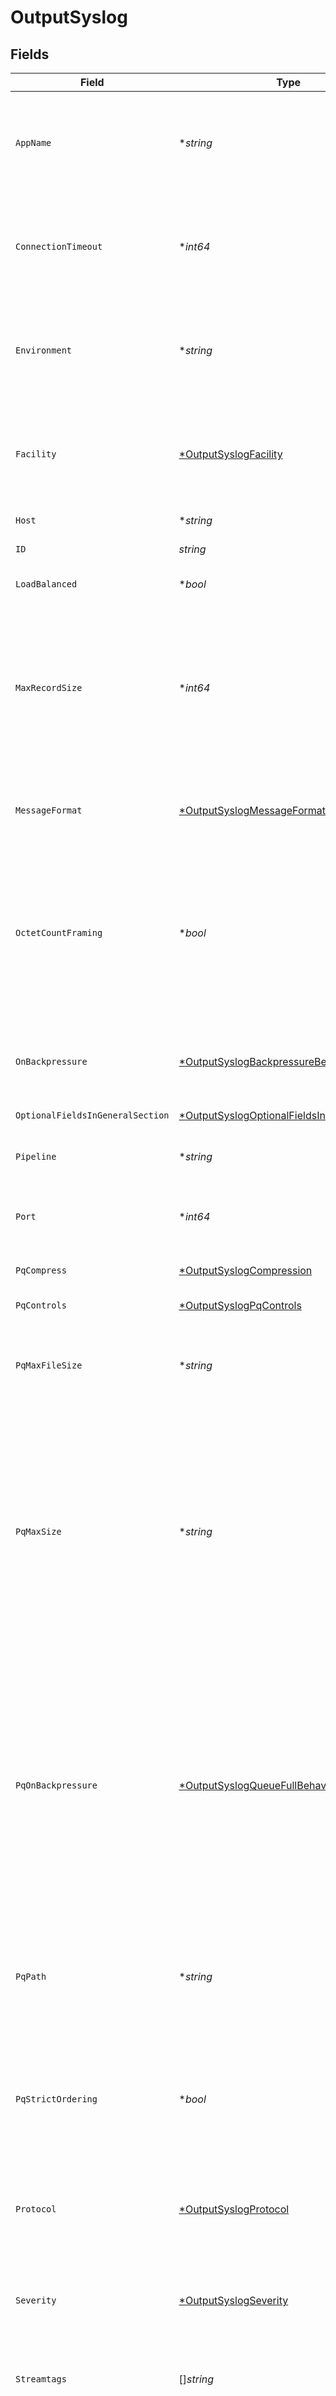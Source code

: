 # OutputSyslog


## Fields

| Field                                                                                                                                                                                                                                            | Type                                                                                                                                                                                                                                             | Required                                                                                                                                                                                                                                         | Description                                                                                                                                                                                                                                      |
| ------------------------------------------------------------------------------------------------------------------------------------------------------------------------------------------------------------------------------------------------ | ------------------------------------------------------------------------------------------------------------------------------------------------------------------------------------------------------------------------------------------------ | ------------------------------------------------------------------------------------------------------------------------------------------------------------------------------------------------------------------------------------------------ | ------------------------------------------------------------------------------------------------------------------------------------------------------------------------------------------------------------------------------------------------ |
| `AppName`                                                                                                                                                                                                                                        | **string*                                                                                                                                                                                                                                        | :heavy_minus_sign:                                                                                                                                                                                                                               | Default value for application name, will be overwritten by value of __appname if set. Defaults to Cribl.                                                                                                                                         |
| `ConnectionTimeout`                                                                                                                                                                                                                              | **int64*                                                                                                                                                                                                                                         | :heavy_minus_sign:                                                                                                                                                                                                                               | Amount of time (milliseconds) to wait for the connection to establish before retrying                                                                                                                                                            |
| `Environment`                                                                                                                                                                                                                                    | **string*                                                                                                                                                                                                                                        | :heavy_minus_sign:                                                                                                                                                                                                                               | Optionally, enable this config only on a specified Git branch. If empty, will be enabled everywhere.                                                                                                                                             |
| `Facility`                                                                                                                                                                                                                                       | [*OutputSyslogFacility](../../models/shared/outputsyslogfacility.md)                                                                                                                                                                             | :heavy_minus_sign:                                                                                                                                                                                                                               | Default value for message facility, will be overwritten by value of __facility if set. Defaults to user.                                                                                                                                         |
| `Host`                                                                                                                                                                                                                                           | **string*                                                                                                                                                                                                                                        | :heavy_minus_sign:                                                                                                                                                                                                                               | The hostname of the receiver                                                                                                                                                                                                                     |
| `ID`                                                                                                                                                                                                                                             | *string*                                                                                                                                                                                                                                         | :heavy_check_mark:                                                                                                                                                                                                                               | Unique ID for this output                                                                                                                                                                                                                        |
| `LoadBalanced`                                                                                                                                                                                                                                   | **bool*                                                                                                                                                                                                                                          | :heavy_minus_sign:                                                                                                                                                                                                                               | Use load-balanced destinations                                                                                                                                                                                                                   |
| `MaxRecordSize`                                                                                                                                                                                                                                  | **int64*                                                                                                                                                                                                                                         | :heavy_minus_sign:                                                                                                                                                                                                                               | Maximum size of syslog messages. If max record size is > than MTU then UDP packets can be fragmented across, set this value  <= MTU to avoid fragmentation.                                                                                      |
| `MessageFormat`                                                                                                                                                                                                                                  | [*OutputSyslogMessageFormat](../../models/shared/outputsyslogmessageformat.md)                                                                                                                                                                   | :heavy_minus_sign:                                                                                                                                                                                                                               | The syslog message format depending on the receiver's support                                                                                                                                                                                    |
| `OctetCountFraming`                                                                                                                                                                                                                              | **bool*                                                                                                                                                                                                                                          | :heavy_minus_sign:                                                                                                                                                                                                                               | When enabled, messages will be prefixed with the byte count of the message. Otherwise, no prefix will be set, and the message will be appended with a \n.                                                                                        |
| `OnBackpressure`                                                                                                                                                                                                                                 | [*OutputSyslogBackpressureBehavior](../../models/shared/outputsyslogbackpressurebehavior.md)                                                                                                                                                     | :heavy_minus_sign:                                                                                                                                                                                                                               | Whether to block, drop, or queue events when all receivers are exerting backpressure.                                                                                                                                                            |
| `OptionalFieldsInGeneralSection`                                                                                                                                                                                                                 | [*OutputSyslogOptionalFieldsInGeneralSection](../../models/shared/outputsyslogoptionalfieldsingeneralsection.md)                                                                                                                                 | :heavy_minus_sign:                                                                                                                                                                                                                               | N/A                                                                                                                                                                                                                                              |
| `Pipeline`                                                                                                                                                                                                                                       | **string*                                                                                                                                                                                                                                        | :heavy_minus_sign:                                                                                                                                                                                                                               | Pipeline to process data before sending out to this output.                                                                                                                                                                                      |
| `Port`                                                                                                                                                                                                                                           | **int64*                                                                                                                                                                                                                                         | :heavy_minus_sign:                                                                                                                                                                                                                               | The port to connect to on the provided host                                                                                                                                                                                                      |
| `PqCompress`                                                                                                                                                                                                                                     | [*OutputSyslogCompression](../../models/shared/outputsyslogcompression.md)                                                                                                                                                                       | :heavy_minus_sign:                                                                                                                                                                                                                               | Codec to use to compress the persisted data.                                                                                                                                                                                                     |
| `PqControls`                                                                                                                                                                                                                                     | [*OutputSyslogPqControls](../../models/shared/outputsyslogpqcontrols.md)                                                                                                                                                                         | :heavy_minus_sign:                                                                                                                                                                                                                               | N/A                                                                                                                                                                                                                                              |
| `PqMaxFileSize`                                                                                                                                                                                                                                  | **string*                                                                                                                                                                                                                                        | :heavy_minus_sign:                                                                                                                                                                                                                               | The maximum size to store in each queue file before closing and optionally compressing (KB, MB, etc.).                                                                                                                                           |
| `PqMaxSize`                                                                                                                                                                                                                                      | **string*                                                                                                                                                                                                                                        | :heavy_minus_sign:                                                                                                                                                                                                                               | The maximum amount of disk space the queue is allowed to consume. Once reached, the system stops queueing and applies the fallback Queue-full behavior. Enter a numeral with units of KB, MB, etc.                                               |
| `PqOnBackpressure`                                                                                                                                                                                                                               | [*OutputSyslogQueueFullBehavior](../../models/shared/outputsyslogqueuefullbehavior.md)                                                                                                                                                           | :heavy_minus_sign:                                                                                                                                                                                                                               | Whether to block or drop events when the queue is exerting backpressure (full capacity or low disk). 'Block' is the same behavior as non-PQ blocking. 'Drop new data' throws away incoming data, while leaving the contents of the PQ unchanged. |
| `PqPath`                                                                                                                                                                                                                                         | **string*                                                                                                                                                                                                                                        | :heavy_minus_sign:                                                                                                                                                                                                                               | The location for the persistent queue files. To this field's value, the system will append: /<worker-id>/<output-id>.                                                                                                                            |
| `PqStrictOrdering`                                                                                                                                                                                                                               | **bool*                                                                                                                                                                                                                                          | :heavy_minus_sign:                                                                                                                                                                                                                               | Toggle this off to forward new events to receiver(s) before queue is flushed. Otherwise, default drain behavior is FIFO (first in, first out).                                                                                                   |
| `Protocol`                                                                                                                                                                                                                                       | [*OutputSyslogProtocol](../../models/shared/outputsyslogprotocol.md)                                                                                                                                                                             | :heavy_minus_sign:                                                                                                                                                                                                                               | The network protocol to use for sending out syslog messages                                                                                                                                                                                      |
| `Severity`                                                                                                                                                                                                                                       | [*OutputSyslogSeverity](../../models/shared/outputsyslogseverity.md)                                                                                                                                                                             | :heavy_minus_sign:                                                                                                                                                                                                                               | Default value for message severity, will be overwritten by value of __severity if set. Defaults to notice.                                                                                                                                       |
| `Streamtags`                                                                                                                                                                                                                                     | []*string*                                                                                                                                                                                                                                       | :heavy_minus_sign:                                                                                                                                                                                                                               | Add tags for filtering and grouping in @{product}.                                                                                                                                                                                               |
| `SystemFields`                                                                                                                                                                                                                                   | []*string*                                                                                                                                                                                                                                       | :heavy_minus_sign:                                                                                                                                                                                                                               | Set of fields to automatically add to events using this output. E.g.: cribl_pipe, c*. Wildcards supported.                                                                                                                                       |
| `ThrottleRatePerSec`                                                                                                                                                                                                                             | **string*                                                                                                                                                                                                                                        | :heavy_minus_sign:                                                                                                                                                                                                                               | Rate (in bytes per second) to throttle while writing to an output. Also takes values with multiple-byte units, such as KB, MB, GB, etc. (E.g., 42 MB.) Default value of 0 specifies no throttling.                                               |
| `TimestampFormat`                                                                                                                                                                                                                                | [*OutputSyslogTimestampFormat](../../models/shared/outputsyslogtimestampformat.md)                                                                                                                                                               | :heavy_minus_sign:                                                                                                                                                                                                                               | Timestamp format to use when serializing event's time field                                                                                                                                                                                      |
| `TLS`                                                                                                                                                                                                                                            | [*OutputSyslogTLSSettingsClientSide](../../models/shared/outputsyslogtlssettingsclientside.md)                                                                                                                                                   | :heavy_minus_sign:                                                                                                                                                                                                                               | N/A                                                                                                                                                                                                                                              |
| `Type`                                                                                                                                                                                                                                           | [OutputSyslogType](../../models/shared/outputsyslogtype.md)                                                                                                                                                                                      | :heavy_check_mark:                                                                                                                                                                                                                               | N/A                                                                                                                                                                                                                                              |
| `WriteTimeout`                                                                                                                                                                                                                                   | **int64*                                                                                                                                                                                                                                         | :heavy_minus_sign:                                                                                                                                                                                                                               | Amount of time (milliseconds) to wait for a write to complete before assuming connection is dead                                                                                                                                                 |